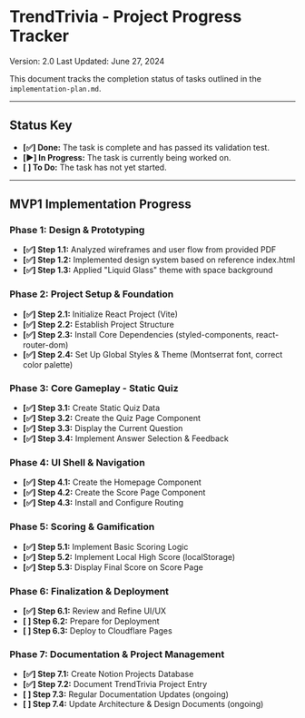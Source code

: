 # **TrendTrivia - Project Progress Tracker**

Version: 2.0
Last Updated: June 27, 2024

This document tracks the completion status of tasks outlined in the `implementation-plan.md`.

---

## **Status Key**
*   **[✅] Done:** The task is complete and has passed its validation test.
*   **[▶️] In Progress:** The task is currently being worked on.
*   **[ ] To Do:** The task has not yet started.

---

## **MVP1 Implementation Progress**

### **Phase 1: Design & Prototyping**
*   **[✅] Step 1.1:** Analyzed wireframes and user flow from provided PDF
*   **[✅] Step 1.2:** Implemented design system based on reference index.html
*   **[✅] Step 1.3:** Applied "Liquid Glass" theme with space background

### **Phase 2: Project Setup & Foundation**
*   **[✅] Step 2.1:** Initialize React Project (Vite)
*   **[✅] Step 2.2:** Establish Project Structure
*   **[✅] Step 2.3:** Install Core Dependencies (styled-components, react-router-dom)
*   **[✅] Step 2.4:** Set Up Global Styles & Theme (Montserrat font, correct color palette)

### **Phase 3: Core Gameplay - Static Quiz**
*   **[✅] Step 3.1:** Create Static Quiz Data
*   **[✅] Step 3.2:** Create the Quiz Page Component
*   **[✅] Step 3.3:** Display the Current Question
*   **[✅] Step 3.4:** Implement Answer Selection & Feedback

### **Phase 4: UI Shell & Navigation**
*   **[✅] Step 4.1:** Create the Homepage Component
*   **[✅] Step 4.2:** Create the Score Page Component
*   **[✅] Step 4.3:** Install and Configure Routing

### **Phase 5: Scoring & Gamification**
*   **[✅] Step 5.1:** Implement Basic Scoring Logic
*   **[✅] Step 5.2:** Implement Local High Score (localStorage)
*   **[✅] Step 5.3:** Display Final Score on Score Page

### **Phase 6: Finalization & Deployment**
*   **[✅] Step 6.1:** Review and Refine UI/UX
*   **[ ] Step 6.2:** Prepare for Deployment
*   **[ ] Step 6.3:** Deploy to Cloudflare Pages

### **Phase 7: Documentation & Project Management**
*   **[✅] Step 7.1:** Create Notion Projects Database
*   **[✅] Step 7.2:** Document TrendTrivia Project Entry
*   **[ ] Step 7.3:** Regular Documentation Updates (ongoing)
*   **[ ] Step 7.4:** Update Architecture & Design Documents (ongoing) 